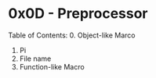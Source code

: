 # 0x0D - Preprocessor

Table of Contents:
0. Object-like Marco
1. Pi
2. File name
3. Function-like Macro

